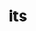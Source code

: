 ---
category: 3-letters
denotation: null
name: its
reference_link: https://www.etymonline.com/word/its
root_language: null
root_name: null
title: its
type: free
word_sums:
- respelling: its
  sum: 'Its + '
---